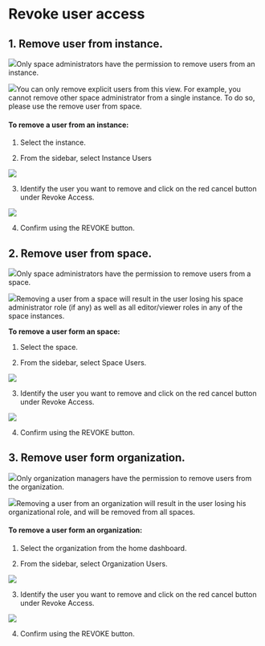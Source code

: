 # Revoke user access

## 1. Remove user from instance.

![](../.gitbook/assets/info_simple.svg.png)Only space administrators have the permission to remove users from an instance.  
  
![](../.gitbook/assets/info_simple.svg.png)You can only remove explicit users from this view. For example, you cannot remove other space administrator from a single instance. To do so, please use the remove user from space.  


#### To remove a user from an instance:

1. Select the instance.

2. From the sidebar, select Instance Users

![](../.gitbook/assets/screen-shot-2019-09-25-at-1.46.22-pm-2.png)

3. Identify the user you want to remove and click on the red cancel button under Revoke Access.

![](../.gitbook/assets/screen-shot-2019-09-25-at-1.46.31-pm-2.png)

4. Confirm using the REVOKE button.

## 2. Remove user from space.

![](../.gitbook/assets/info_simple.svg.png)Only space administrators have the permission to remove users from a space.  
  
![](../.gitbook/assets/info_simple.svg.png)Removing a user from a space will result in the user losing his space administrator role \(if any\) as well as all editor/viewer roles in any of the space instances.  
  
**To remove a user form an space:**

1. Select the space.

2. From the sidebar, select Space Users.

![](../.gitbook/assets/screen-shot-2019-09-25-at-1.53.52-pm-2.png)

3. Identify the user you want to remove and click on the red cancel button under Revoke Access.

![](../.gitbook/assets/screen-shot-2019-09-25-at-1.54.02-pm-2.png)

4. Confirm using the REVOKE button.

## 3. Remove user form organization.

![](../.gitbook/assets/info_simple.svg.png)Only organization managers have the permission to remove users from the organization.

![](../.gitbook/assets/info_simple.svg.png)Removing a user from an organization will result in the user losing his organizational role, and will be removed from all spaces.

#### To remove a user form an organization:

1. Select the organization from the home dashboard.

2. From the sidebar, select Organization Users.

![](../.gitbook/assets/screen-shot-2019-09-25-at-1.39.31-pm-2.png)

3. Identify the user you want to remove and click on the red cancel button under Revoke Access.

![](../.gitbook/assets/screen-shot-2019-09-25-at-1.43.05-pm-2.png)

4. Confirm using the REVOKE button.

